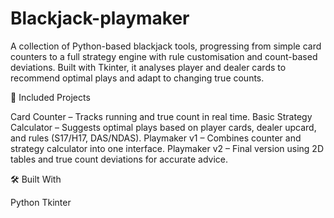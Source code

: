 # Blackjack-playmaker
A collection of Python-based blackjack tools, progressing from simple card counters to a full strategy engine with rule customisation and count-based deviations. Built with Tkinter, it analyses player and dealer cards to recommend optimal plays and adapt to changing true counts.

📘 Included Projects

Card Counter – Tracks running and true count in real time.
Basic Strategy Calculator – Suggests optimal plays based on player cards, dealer upcard, and rules (S17/H17, DAS/NDAS).
Playmaker v1 – Combines counter and strategy calculator into one interface.
Playmaker v2 – Final version using 2D tables and true count deviations for accurate advice.

🛠 Built With

Python
Tkinter
